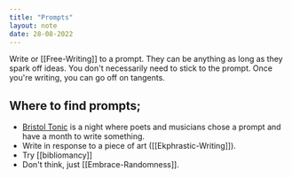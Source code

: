 ```yaml
---
title: "Prompts"
layout: note
date: 28-08-2022
---
```


Write or [[Free-Writing]] to a prompt. They can be anything as long as they spark off ideas. You don't necessarily need to stick to the prompt. Once you're writing, you can go off on tangents.

## Where to find prompts;

-   <a href="https://www.facebook.com/bristoltonic" >Bristol Tonic</a> is a night where poets and musicians chose a prompt and have a month to write something.
-   Write in response to a piece of art ([[Ekphrastic-Writing]]).
- Try [[bibliomancy]]
-   Don't think, just [[Embrace-Randomness]].
